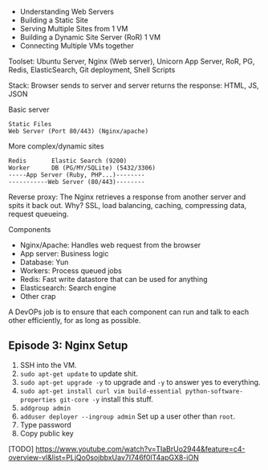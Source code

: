 - Understanding Web Servers
- Building a Static Site
- Serving Multiple Sites from 1 VM
- Building a Dynamic Site Server (RoR) 1 VM
- Connecting Multiple VMs together

Toolset: Ubuntu Server, Nginx (Web server), Unicorn App Server, RoR, PG, Redis, ElasticSearch, Git deployment, Shell Scripts

Stack: Browser sends to server and server returns the response: HTML, JS, JSON

Basic server

    Static Files
    Web Server (Port 80/443) (Nginx/apache)

More complex/dynamic sites

    Redis       Elastic Search (9200)
    Worker      DB (PG/MY/SQLite) (5432/3306)
    -----App Server (Ruby, PHP...)--------
    -----------Web Server (80/443)--------

Reverse proxy: The Nginx retrieves a response from another server and spits it back out. Why? SSL, load balancing, caching, compressing data, request queueing.

Components

- Nginx/Apache: Handles web request from the browser
- App server: Business logic
- Database: Yun
- Workers: Process queued jobs
- Redis: Fast write datastore that can be used for anything
- Elasticsearch: Search engine
- Other crap

A DevOPs job is to ensure that each component can run and talk to each other efficiently, for as long as possible.

## Episode 3: Nginx Setup

1. SSH into the VM.
2. `sudo apt-get update` to update shit.
3. `sudo apt-get upgrade -y` to upgrade and `-y` to answer yes to everything.
4. `sudo apt-get install curl vim build-essential python-software-properties git-core -y` install this stuff.
5. `addgroup admin` 
6. `adduser deployer --ingroup admin` Set up a user other than `root`.
7. Type password
8. Copy public key

[TODO] https://www.youtube.com/watch?v=TIaBrUo2944&feature=c4-overview-vl&list=PLjQo0sojbbxUav7I746f0lT4apGX8-iON
